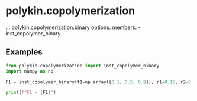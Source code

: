 # polykin.copolymerization

::: polykin.copolymerization.binary
    options:
        members:
            - inst_copolymer_binary

## Examples

```python exec="on" source="material-block"
from polykin.copolymerization import inst_copolymer_binary
import numpy as np

F1 = inst_copolymer_binary(f1=np.array([0.1, 0.5, 0.9]), r1=0.16, r2=0.70)

print(f"F1 = {F1}")
```
